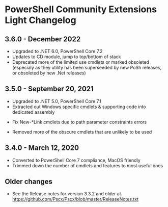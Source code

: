 # PowerShell Community Extensions Light Changelog

## 3.6.0 - December 2022

* Upgraded to .NET 6.0, PowerShell Core 7.2
* Updates to CD module, jump to top/bottom of stack
* Deprecated more of the limited use cmdlets or marked obsoleted (especialy as they utility has been superseeded by new PoSh releases, or obsoleted by new .Net releases)

## 3.5.0 - September 20, 2021

* Upgraded to .NET 5.0, PowerShell Core 7.1
* Extracted out Windows specific cmdlets & supporting code into dedicated assembly
- Fix New-*Link cmdlets due to path parameter constraints errors
* Removed more of the obscure cmdlets that are unlikely to be used

## 3.4.0 - March 12, 2020

* Converted to PowerShell Core 7 compliance, MacOS friendly
* Trimmed down the number of cmdlets and features to most useful ones


## Older changes

* See the Release notes for version 3.3.2 and older at https://github.com/Pscx/Pscx/blob/master/ReleaseNotes.txt
